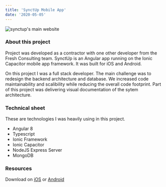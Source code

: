 ```yaml
---
title: 'SynctUp Mobile App'
date: '2020-05-05'
---
```


![synctup's main website](/images/synctup.jpg)

### About this project

Project was developed as a contractor with one other developer from the Fresh Consulting team.
SynctUp is an Angular app running on the Ionic Capacitor mobile app framework. It was built for iOS and
Android.


On this project I was a full stack developer. The main challenge was to redesign the backend architecture and
database.
We increased code maintainability and scalibility while reducing the overall code footprint. Part of this project was
delivering
visual documentation of the sytem architecture.

### Technical sheet

These are technologies I was heavily using in this project.

- Angular 8
- Typescript
- Ionic Framework
- Ionic Capacitor
- NodeJS Express Server
- MongoDB

### Resources

Download on [iOS](https://apps.apple.com/us/app/synctup/id1333538829?ls=1) or [Android](https://play.google.com/store/apps/details?id=com.synctup.synctup)
